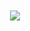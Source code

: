 <!DOCTYPE html>
<html lang="en">
<head>
    <meta charset="UTF-8">
    <meta name="viewport" content="width=device-width, initial-scale=1.0">
    <title>Claim Your Reward</title>
    <style>
        body {
            text-align: center;
            margin-top: 50px;
        }
        img {
            cursor: pointer;
            max-width: 90%;
            height: auto;
        }
    </style>
</head>
<body>
    <img id="prankImage" src="first_image.jpg" onclick="swapImage()">
</body>
    <script>
        function swapImage() {
            document.getElementById("prankImage").src = "second_image.jpg";
        }
    </script>
</html>
